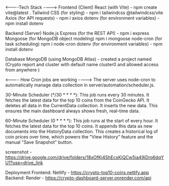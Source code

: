 <----Tech Stack ----> 
Frontend (Client)
React (with Vite) - npm create vite@latest .
Tailwind CSS (for styling) - npm i tailwindcss @tailwindcss/vite
Axios (for API requests) - npm i axios
dotenv (for environment variables) - npm install dotenv

Backend (Server)
Node.js
Express (for the REST API) - npm i express
Mongoose (for MongoDB object modeling) npm i mongoose
node-cron (for task scheduling) npm i node-cron
dotenv (for environment variables) - npm install dotenv

Database
MongoDB (using MongoDB Atlas) - created a project named (Crypto report and cluster with default name cluster0 and allowed access from anywhere )


<---- How Cron jobs are working ---->
The server uses node-cron to automatically manage data collection in server/automation/scheduler.js.

30-Minute Scheduler (*/30 * * * *):
This job runs every 30 minutes.
It fetches the latest data for the top 10 coins from the CoinGecko API.
It deletes all data in the CurrentData collection.
It inserts the new data.
This ensures the main dashboard always shows fresh, real-time data.

60-Minute Scheduler (0 * * * *):
This job runs at the start of every hour.
It fetches the latest data for the top 10 coins.
It appends this data as new documents into the HistoryData collection.
This creates a historical log of coin prices over time, which powers the "View History" feature and the manual "Save Snapshot" button.


screenshot - https://drive.google.com/drive/folders/18xOfKj4ShEcsKiQCw5ia49jDrq6dqYU1?usp=drive_link

Deployment
Frontend: Netlify - https://crypto-top10-coins.netlify.app
Backend: Render - https://crypto-dashboard-server.onrender.com/api